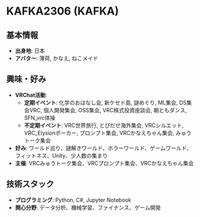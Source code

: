 # KAFKA2306 (KAFKA)

## 基本情報
- **出身地**: 日本
- **アバター**: 薄荷, かなえ, ねこメイド

## 興味・好み
- **VRChat活動**:
  - **定期イベント**: 化学のおはなし会, 新ケセド島, 謎めぐり, ML集会, DS集会VRC, 個人開発集会, OSS集会, VRC株式投資座談会, 朝ともダンス, SFN_vrc体操
  - **不定期イベント**: VRC世界旅行, とびだせ海外集会, VRCシルエット, VRC_Elysionポーカー, プロンプト集会, VRCかなえちゃん集会, みゅうトーク集会
- **好み**: ワールド巡り、謎解きワールド、ホラーワールド、ゲームワールド、フィットネス、Unity、少人数の集まり
- **主催**: VRCみゅうトーク集会、VRCプロンプト集会、VRCかなえちゃん集会

## 技術スタック
- **プログラミング**: Python, C#, Jupyter Notebook
- **関心分野**: データ分析、機械学習、ファイナンス、ゲーム開発
